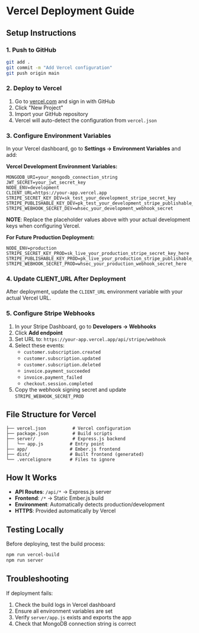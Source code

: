 # Vercel Deployment Guide

## Setup Instructions

### 1. Push to GitHub
```bash
git add .
git commit -m "Add Vercel configuration"
git push origin main
```

### 2. Deploy to Vercel

1. Go to [vercel.com](https://vercel.com) and sign in with GitHub
2. Click "New Project"
3. Import your GitHub repository
4. Vercel will auto-detect the configuration from `vercel.json`

### 3. Configure Environment Variables

In your Vercel dashboard, go to **Settings → Environment Variables** and add:

**Vercel Development Environment Variables:**
```
MONGODB_URI=your_mongodb_connection_string
JWT_SECRET=your_jwt_secret_key
NODE_ENV=development
CLIENT_URL=https://your-app.vercel.app
STRIPE_SECRET_KEY_DEV=sk_test_your_development_stripe_secret_key
STRIPE_PUBLISHABLE_KEY_DEV=pk_test_your_development_stripe_publishable_key
STRIPE_WEBHOOK_SECRET_DEV=whsec_your_development_webhook_secret
```

**NOTE**: Replace the placeholder values above with your actual development keys when configuring Vercel.

**For Future Production Deployment:**
```
NODE_ENV=production
STRIPE_SECRET_KEY_PROD=sk_live_your_production_stripe_secret_key_here
STRIPE_PUBLISHABLE_KEY_PROD=pk_live_your_production_stripe_publishable_key_here
STRIPE_WEBHOOK_SECRET_PROD=whsec_your_production_webhook_secret_here
```

### 4. Update CLIENT_URL After Deployment

After deployment, update the `CLIENT_URL` environment variable with your actual Vercel URL.

### 5. Configure Stripe Webhooks

1. In your Stripe Dashboard, go to **Developers → Webhooks**
2. Click **Add endpoint**
3. Set URL to: `https://your-app.vercel.app/api/stripe/webhook`
4. Select these events:
   - `customer.subscription.created`
   - `customer.subscription.updated`
   - `customer.subscription.deleted`
   - `invoice.payment_succeeded`
   - `invoice.payment_failed`
   - `checkout.session.completed`
5. Copy the webhook signing secret and update `STRIPE_WEBHOOK_SECRET_PROD`

## File Structure for Vercel

```
├── vercel.json          # Vercel configuration
├── package.json         # Build scripts
├── server/              # Express.js backend
│   └── app.js          # Entry point
├── app/                # Ember.js frontend
├── dist/               # Built frontend (generated)
└── .vercelignore       # Files to ignore
```

## How It Works

- **API Routes**: `/api/*` → Express.js server
- **Frontend**: `/*` → Static Ember.js build
- **Environment**: Automatically detects production/development
- **HTTPS**: Provided automatically by Vercel

## Testing Locally

Before deploying, test the build process:

```bash
npm run vercel-build
npm run server
```

## Troubleshooting

If deployment fails:
1. Check the build logs in Vercel dashboard
2. Ensure all environment variables are set
3. Verify `server/app.js` exists and exports the app
4. Check that MongoDB connection string is correct